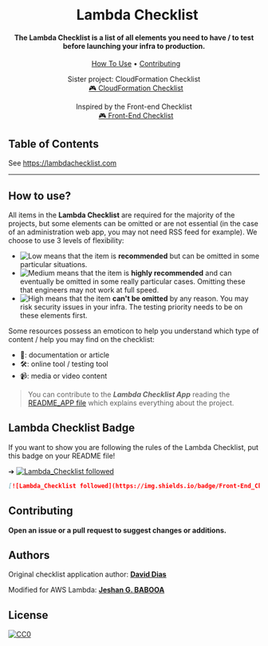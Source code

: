<h1 align="center">
<br>
  Lambda Checklist
</h1>

<h4 align="center">The Lambda Checklist is a list of all elements you need to have / to test before launching your infra to production.</h4>

<p align="center">
  <a href="#how-to-use">How To Use</a> • <a href="#contributing">Contributing</a>
</p>
<p align="center">
    <span>Sister project: CloudFormation Checklist</span>
    <br>
  <a href="https://github.com/jeshan/cloudformation-checklist">🎮 CloudFormation Checklist</a>
</p>
<p align="center">
    <span>Inspired by the Front-end Checklist</span>
    <br>
  <a href="https://github.com/thedaviddias/Front-End-Checklist#---------front-end-checklist-">🎮 Front-End Checklist</a>
</p>


## Table of Contents

See https://lambdachecklist.com

---

## How to use?

All items in the **Lambda Checklist** are required for the majority of the projects, but some elements can be omitted or are not essential (in the case of an administration web app, you may not need RSS feed for example). We choose to use 3 levels of flexibility:

* ![Low][low_img] means that the item is **recommended** but can be omitted in some particular situations.
* ![Medium][medium_img] means that the item is **highly recommended** and can eventually be omitted in some really particular cases. Omitting these that engineers may not work at full speed.
* ![High][high_img] means that the item **can't be omitted** by any reason. You may risk security issues in your infra. The testing priority needs to be on these elements first.

Some resources possess an emoticon to help you understand which type of content / help you may find on the checklist:

* 📖: documentation or article
* 🛠: online tool / testing tool
* 📹: media or video content

> You can contribute to the ***Lambda Checklist App*** reading the [README_APP file](https://github.com/jeshan/lambda-checklist/blob/master/README_APP.md) which explains everything about the project.

## Lambda Checklist Badge

If you want to show you are following the rules of the Lambda Checklist, put this badge on your README file!

➔ [![Lambda_Checklist followed](https://img.shields.io/badge/Lambda_Checklist-followed-brightgreen.svg)](https://github.com/jeshan/lambda-checklist/)

```md
[![Lambda_Checklist followed](https://img.shields.io/badge/Front‑End_Checklist-followed-brightgreen.svg)](https://github.com/jeshan/lambda-checklist/)
```

## Contributing

**Open an issue or a pull request to suggest changes or additions.**

## Authors

Original checklist application author:
**[David Dias](https://github.com/thedaviddias)**

Modified for AWS Lambda:
**[Jeshan G. BABOOA](https://github.com/jeshan)**

## License

[![CC0](https://i.creativecommons.org/p/zero/1.0/88x31.png)](https://creativecommons.org/publicdomain/zero/1.0/)

[low_img]: https://front-end-checklist.now.sh/low.svg
[medium_img]: https://front-end-checklist.now.sh/medium.svg
[high_img]: https://front-end-checklist.now.sh/high.svg
